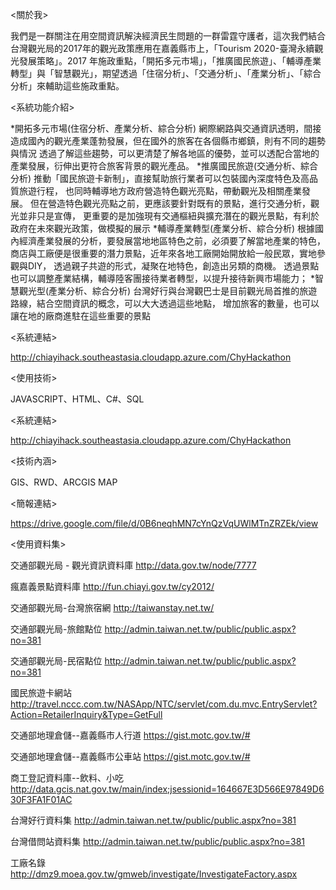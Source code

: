 <關於我>

我們是一群關注在用空間資訊解決經濟民生問題的一群雷霆守護者，這次我們結合台灣觀光局的2017年的觀光政策應用在嘉義縣市上，「Tourism 2020-臺灣永續觀光發展策略」。2017 年施政重點，「開拓多元市場」，「推廣國民旅遊」、「輔導產業轉型」與「智慧觀光」，期望透過「住宿分析」、「交通分析」、「產業分析」、「綜合分析」來輔助這些施政重點。

<系統功能介紹>

*開拓多元市場(住宿分析、產業分析、綜合分析)
網際網路與交通資訊透明，間接造成國內的觀光產業蓬勃發展，但在國外的旅客在各個縣市鄉鎮，則有不同的趨勢與情況
透過了解這些趨勢，可以更清楚了解各地區的優勢，並可以透配合當地的產業發展，衍伸出更符合旅客背景的觀光產品。
*推廣國民旅遊(交通分析、綜合分析)
推動「國民旅遊卡新制」，直接幫助旅行業者可以包裝國內深度特色及高品質旅遊行程，
也同時輔導地方政府營造特色觀光亮點，帶動觀光及相關產業發展。
但在營造特色觀光亮點之前，更應該要針對既有的景點，進行交通分析，觀光並非只是宣傳，
更重要的是加強現有交通樞紐與擴充潛在的觀光景點，有利於政府在未來觀光政策，做模擬的展示
*輔導產業轉型(產業分析、綜合分析)
根據國內經濟產業發展的分析，要發展當地地區特色之前，必須要了解當地產業的特色，
商店與工廠便是很重要的潛力景點，近年來各地工廠開始開放給一般民眾，實地參觀與DIY，
透過親子共遊的形式，凝聚在地特色，創造出另類的商機。
透過景點也可以調整產業結構，輔導陸客團接待業者轉型，以提升接待新興市場能力；
*智慧觀光型(產業分析、綜合分析)
台灣好行與台灣觀巴士是目前觀光局首推的旅遊路線，結合空間資訊的概念，可以大大透過這些地點，
增加旅客的數量，也可以讓在地的廠商進駐在這些重要的景點

<系統連結>

http://chiayihack.southeastasia.cloudapp.azure.com/ChyHackathon

<使用技術>

JAVASCRIPT、HTML、C#、SQL

<系統連結>

http://chiayihack.southeastasia.cloudapp.azure.com/ChyHackathon

<技術內涵>

GIS、RWD、ARCGIS MAP

<簡報連結>

https://drive.google.com/file/d/0B6neqhMN7cYnQzVqUWlMTnZRZEk/view

<使用資料集>

交通部觀光局 - 觀光資訊資料庫	http://data.gov.tw/node/7777

瘋嘉義景點資料庫	http://fun.chiayi.gov.tw/cy2012/

交通部觀光局-台灣旅宿網	http://taiwanstay.net.tw/

交通部觀光局-旅館點位	http://admin.taiwan.net.tw/public/public.aspx?no=381

交通部觀光局-民宿點位	http://admin.taiwan.net.tw/public/public.aspx?no=381

國民旅遊卡網站	http://travel.nccc.com.tw/NASApp/NTC/servlet/com.du.mvc.EntryServlet?Action=RetailerInquiry&Type=GetFull

交通部地理倉儲--嘉義縣市人行道	https://gist.motc.gov.tw/#

交通部地理倉儲--嘉義縣市公車站	https://gist.motc.gov.tw/#

商工登記資料庫--飲料、小吃	http://data.gcis.nat.gov.tw/main/index;jsessionid=164667E3D566E97849D630F3FA1F01AC

台灣好行資料集	http://admin.taiwan.net.tw/public/public.aspx?no=381

台灣借問站資料集	http://admin.taiwan.net.tw/public/public.aspx?no=381

工廠名錄	http://dmz9.moea.gov.tw/gmweb/investigate/InvestigateFactory.aspx

